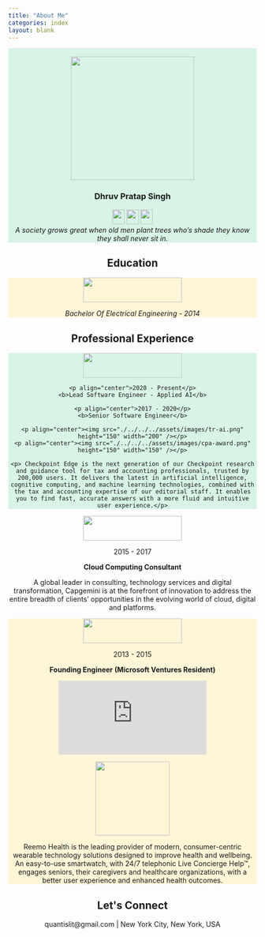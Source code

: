 ```yaml
---
title: "About Me"
categories: index
layout: blank
---
```

<div align="center" style="background-color:#d7f4e6;">
  <br/>
  <img src="./../../../assets/images/dps2.png" height="250" width="250"/>
  <h3>Dhruv Pratap Singh</h3>
  <div>
    <img src="./../../../assets/images/favicon.png" height="30" width="25"/>
    <img src="./../../../assets/images/favicon.png" height="30" width="25"/>
    <img src="./../../../assets/images/favicon.png" height="30" width="25"/>
  </div>
  <i>A society grows great when old men plant trees who’s shade they know they shall never sit in.</i>
</div>

<main>
  <article align="center">
    <h1>Education</h1>
  </article>
  <article align="center" style="background-color:#fff5d7;">
    <img src="./../../../assets/images/umn.png" height="50" width="200" />
    <p align="center"><i>Bachelor Of Electrical Engineering - 2014</i></p>
  </article>
  
   <article align="center">
     <h1>Professional Experience</h1>
   </article>

  <article align="center" style="background-color:#d7f4e6;">
    <a target="_blank" href="https://tax.thomsonreuters.com/en/checkpoint/edge"> <img src="./../../../assets/images/tr.png" height="50" width="200" /></a>
    
    <p align="center">2020 - Present</p>
    <b>Lead Software Engineer - Applied AI</b>
    
    <p align="center">2017 - 2020</p>
    <b>Senior Software Engineer</b>

    <p align="center"><img src="./../../../assets/images/tr-ai.png" height="150" width="200" /></p>
    <p align="center"><img src="./../../../assets/images/cpa-award.png" height="150" width="150" /></p>

    <p> Checkpoint Edge is the next generation of our Checkpoint research and guidance tool for tax and accounting professionals, trusted by 200,000 users. It delivers the latest in artificial intelligence, cognitive computing, and machine learning technologies, combined with the tax and accounting expertise of our editorial staff. It enables you to find fast, accurate answers with a more fluid and intuitive user experience.</p>
  </article>
  
  <article align="center">
   <a target="_blank" href="https://www.capgemini.com/us-en/"> <img src="./../../../assets/images/capgemini.png" height="50" width="200" /></a>
  
   <p align="center">2015 - 2017</p>
      
   <b>Cloud Computing Consultant</b>
     
   <p> A global leader in consulting, technology services and digital transformation, Capgemini is at the forefront of innovation to address the entire breadth of clients’ opportunities in the evolving world of cloud, digital and platforms. </p> 
   </article>
  
   <article align="center" style="background-color:#fff5d7;">
    <a target="_blank" href="https://reemohealth.com/"> <img src="./../../../assets/images/reemo.png" height="50" width="200" /></a>
    
   <p align="center">2013 - 2015</p>
    
   <b>Founding Engineer (Microsoft Ventures Resident)</b>
    
   <p align="center"><iframe src="https://www.youtube.com/embed/rhzXoYxtvGY" frameborder="0" allow="accelerometer; autoplay; encrypted
     -media; gyroscope; picture-in-picture" allowfullscreen></iframe></p>
     <p align="center"><img src="./../../../assets/images/reemo-watch.jpg" height="150" width="150" /></p>
    
   <p> Reemo Health is the leading provider of modern, consumer-centric wearable technology solutions designed to improve health and wellbeing. An easy-to-use smartwatch, with 24/7 telephonic Live Concierge Help™, engages seniors, their caregivers and healthcare organizations, with a better user experience and enhanced health outcomes.</p>
   </article>
  <article>
    <h1 align="center">
      Let's Connect
    </h1>
    <p align="center">quantislit@gmail.com | New York City, New York, USA</p>
  </article>
</main>

